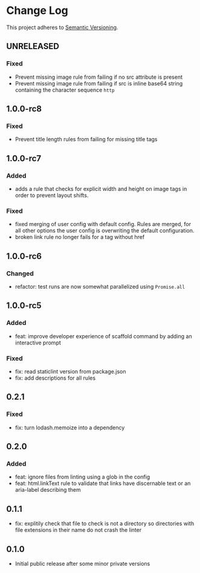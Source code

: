 # Change Log

This project adheres to [Semantic Versioning](http://semver.org/).

## UNRELEASED

### Fixed

- Prevent missing image rule from failing if no src attribute is present
- Prevent missing image rule from failing if src is inline base64 string containing the character sequence `http`

## 1.0.0-rc8

### Fixed

- Prevent title length rules from failing for missing title tags

## 1.0.0-rc7

### Added

- adds a rule that checks for explicit width and height on image tags in order to prevent layout shifts.

### Fixed

- fixed merging of user config with default config. Rules are merged, for all other options the user config is overwriting the default configuration.
- broken link rule no longer fails for a tag without href

## 1.0.0-rc6

### Changed

- refactor: test runs are now somewhat parallelized using `Promise.all`

## 1.0.0-rc5

### Added
- feat: improve developer experience of scaffold command by adding an interactive prompt

### Fixed
- fix: read staticlint version from package.json
- fix: add descriptions for all rules

## 0.2.1

### Fixed
- fix: turn lodash.memoize into a dependency

## 0.2.0

### Added
- feat: ignore files from linting using a glob in the config
- feat: html.linkText rule to validate that links have discernable text or an aria-label describing them

## 0.1.1
- fix: explitily check that file to check is not a directory so directories with file extensions in their name do not crash the linter

## 0.1.0
- Initial public release after some minor private versions
